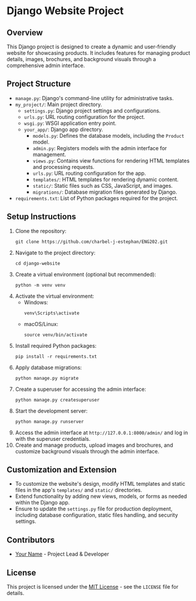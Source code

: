 # Django Website Project

## Overview
This Django project is designed to create a dynamic and user-friendly website for showcasing products. It includes features for managing product details, images, brochures, and background visuals through a comprehensive admin interface.

## Project Structure
- `manage.py`: Django's command-line utility for administrative tasks.
- `my_project/`: Main project directory.
  - `settings.py`: Django project settings and configurations.
  - `urls.py`: URL routing configuration for the project.
  - `wsgi.py`: WSGI application entry point.
  - `your_app/`: Django app directory.
    - `models.py`: Defines the database models, including the `Product` model.
    - `admin.py`: Registers models with the admin interface for management.
    - `views.py`: Contains view functions for rendering HTML templates and processing requests.
    - `urls.py`: URL routing configuration for the app.
    - `templates/`: HTML templates for rendering dynamic content.
    - `static/`: Static files such as CSS, JavaScript, and images.
    - `migrations/`: Database migration files generated by Django.
- `requirements.txt`: List of Python packages required for the project.

## Setup Instructions
1. Clone the repository:
   ```
   git clone https://github.com/charbel-j-estephan/ENG202.git
   ```
2. Navigate to the project directory:
   ```
   cd django-website
   ```
3. Create a virtual environment (optional but recommended):
   ```
   python -m venv venv
   ```
4. Activate the virtual environment:
   - Windows:
     ```
     venv\Scripts\activate
     ```
   - macOS/Linux:
     ```
     source venv/bin/activate
     ```
5. Install required Python packages:
   ```
   pip install -r requirements.txt
   ```
6. Apply database migrations:
   ```
   python manage.py migrate
   ```
7. Create a superuser for accessing the admin interface:
   ```
   python manage.py createsuperuser
   ```
8. Start the development server:
   ```
   python manage.py runserver
   ```
9. Access the admin interface at `http://127.0.0.1:8000/admin/` and log in with the superuser credentials.
10. Create and manage products, upload images and brochures, and customize background visuals through the admin interface.

## Customization and Extension
- To customize the website's design, modify HTML templates and static files in the app's `templates/` and `static/` directories.
- Extend functionality by adding new views, models, or forms as needed within the Django app.
- Ensure to update the `settings.py` file for production deployment, including database configuration, static files handling, and security settings.

## Contributors
- [Your Name](https://github.com/charbel-j-estephan) - Project Lead & Developer

## License
This project is licensed under the [MIT License](https://opensource.org/licenses/MIT) - see the `LICENSE` file for details.
